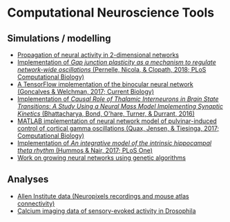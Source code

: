 # Computational Neuroscience Tools

## Simulations / modelling
- <a href="https://michaelsmclayton.github.io/travellingWaves.html">Propagation of neural activity in 2-dimensional networks</a>
- <a href="https://github.com/michaelsmclayton/ComputationalNeuroscienceTools/tree/master/Brian/code/examples/gapJunctions">Implementation of <i>Gap junction plasticity as a mechanism to regulate network-wide oscillations</i> (Pernelle, Nicola, & Clopath, 2018; PLoS Computational Biology)</a>
- <a href="https://github.com/michaelsmclayton/BinocularNeuralNetwork">A TensorFlow implementation of the binocular neural network (Goncalves & Welchman, 2017; Current Biology)</a>
- <a href="https://github.com/michaelsmclayton/ComputationalNeuroscienceTools/tree/master/Brian/code/examples/thalamusEquations">Implementation of <i>Causal Role of Thalamic Interneurons in Brain State Transitions: A Study Using a Neural Mass Model Implementing Synaptic Kinetics</i> (Bhattacharya, Bond, O'hare, Turner, & Durrant, 2016)</a>
- <a href="https://github.com/michaelsmclayton/PulvinarControlOfCorticalGammaViaAlpha">MATLAB implementation of neural network model of pulvinar-induced control of cortical gamma oscillations (Quax, Jensen, & Tiesinga, 2017; Computational Biology)</a>
- <a href="https://github.com/michaelsmclayton/ComputationalNeuroscienceTools/tree/master/Brian/code/examples/hippocampalTheta">Implementation of <i>An integrative model of the intrinsic hippocampal theta rhythm</i>  (Hummos & Nair, 2017; PLoS One)</a>
- <a href="https://github.com/michaelsmclayton/ComputationalNeuroscienceTools/tree/master/GeneticEvolutionary">Work on growing neural networks using genetic algorithms</a>

## Analyses
- <a href="https://github.com/michaelsmclayton/ComputationalNeuroscienceTools/tree/master/AllenInstitute/NeuroPixels">Allen Institute data (Neuropixels recordings and mouse atlas connectivity)</a>
- <a href="https://github.com/michaelsmclayton/ComputationalNeuroscienceTools/tree/master/FruitFly/fruitFlyCalciumImaging">Calcium imaging data of sensory-evoked activity in Drosophila</a>